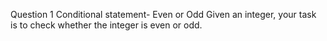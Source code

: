 Question 1
Conditional statement- Even or Odd
Given an integer, your task is to check whether the integer is even or odd.
